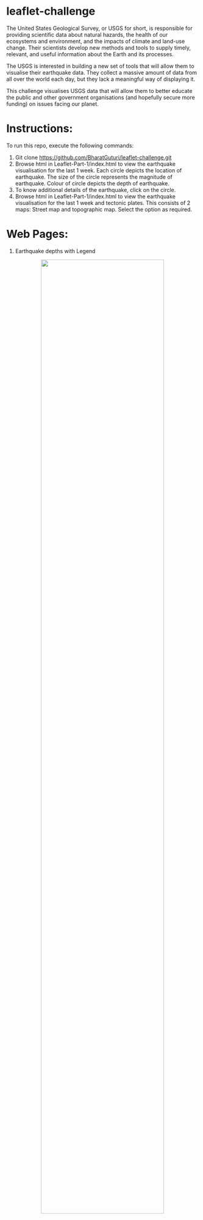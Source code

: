 # leaflet-challenge
The United States Geological Survey, or USGS for short, is responsible for providing scientific data about natural hazards, the health of our ecosystems and environment, and the impacts of climate and land-use change. Their scientists develop new methods and tools to supply timely, relevant, and useful information about the Earth and its processes.

The USGS is interested in building a new set of tools that will allow them to visualise their earthquake data. They collect a massive amount of data from all over the world each day, but they lack a meaningful way of displaying it. 

This challenge visualises USGS data that will allow them to better educate the public and other government organisations (and hopefully secure more funding) on issues facing our planet.

# Instructions:

To run this repo, execute the following commands:
1) Git clone https://github.com/BharatGuturi/leaflet-challenge.git
2) Browse html in Leaflet-Part-1/index.html to view the earthquake visualisation for the last 1 week. Each circle depicts the location of earthquake. The size of the circle represents the magnitude of earthquake. Colour of circle depicts the depth of earthquake.
3) To know additional details of the earthquake, click on the circle.
4) Browse html in Leaflet-Part-1/index.html to view the earthquake visualisation for the last 1 week and tectonic plates. This consists of 2 maps: Street map and topographic map. Select the option as required.

# Web Pages:

1) Earthquake depths with Legend

<p align="center"><img src='https://github.com/BharatGuturi/leaflet-challenge/tree/main/Output/earthquake_depths_and_legend.png' width = 80% ></p>  




